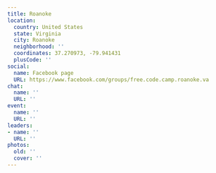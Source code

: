 ```yaml
---
title: Roanoke
location:
  country: United States
  state: Virginia
  city: Roanoke
  neighborhood: ''
  coordinates: 37.270973, -79.941431
  plusCode: ''
social:
  name: Facebook page
  URL: https://www.facebook.com/groups/free.code.camp.roanoke.va
chat:
  name: ''
  URL: ''
event:
  name: ''
  URL: ''
leaders:
- name: ''
  URL: ''
photos:
  old: ''
  cover: ''
---
```

